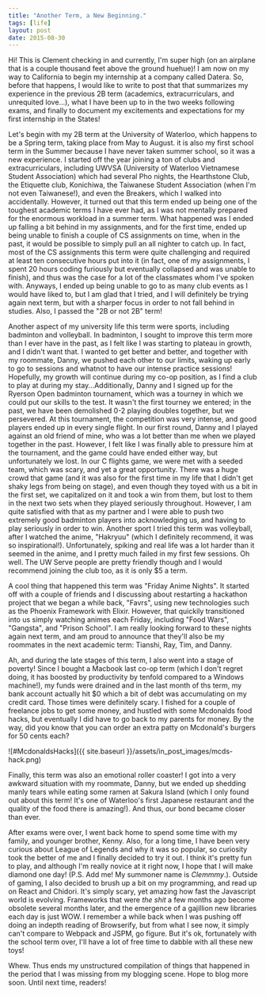 ```yaml
---
title: "Another Term, a New Beginning."
tags: [life]
layout: post
date: 2015-08-30
---
```


Hi! This is Clement checking in and currently, I'm super high (on an airplane that is a couple thousand feet above the ground huehue)! I am now on my way to California to begin my internship at a company called Datera. So, before that happens, I would like to write to post that that summarizes my experience in the previous 2B term (academics, extracurriculars, and unrequited love...), what I have been up to in the two weeks following exams, and finally to document my excitements and expectations for my first internship in the States!

Let's begin with my 2B term at the University of Waterloo, which happens to be a Spring term, taking place from May to August. it is also my first school term in the Summer because I have never taken summer school, so it was a new experience. I started off the year joining a ton of clubs and extracurriculars, including UWVSA (University of Waterloo Vietnamese Student Association) which had several Pho nights, the Hearthstone Club, the Etiquette club, Konichiwa, the Taiwanese Student Association (when I'm not even Taiwanese!), and even the Breakers, which I walked into accidentally. However, it turned out that this term ended up being one of the toughest academic terms I have ever had, as I was not mentally prepared for the enormous workload in a summer term. What happened was I ended up falling a bit behind in my assignments, and for the first time, ended up being unable to finish a couple of CS assignments on time, when in the past, it would be possible to simply pull an all nighter to catch up. In fact, most of the CS assignments this term were quite challenging and required at least ten consecutive hours put into it (in fact, one of my assignments, I spent 20 hours coding furiously but eventually collapsed and was unable to finish), and thus was the case for a lot of the classmates whom I've spoken with. Anyways, I ended up being unable to go to as many club events as I would have liked to, but I am glad that I tried, and I will definitely be trying again next term, but with a sharper focus in order to not fall behind in studies. Also, I passed the "2B or not 2B" term!

Another aspect of my university life this term were sports, including badminton and volleyball. In badminton, I sought to improve this term more than I ever have in the past, as I felt like I was starting to plateau in growth, and I didn't want that. I wanted to get better and better, and together with my roommate, Danny, we pushed each other to our limits, waking up early to go to sessions and whatnot to have our intense practice sessions! Hopefully, my growth will continue during my co-op position, as I find a club to play at during my stay...Additionally, Danny and I signed up for the Ryerson Open badminton tournament, which was a tourney in which we could put our skills to the test. It wasn't the first tourney we entered; in the past, we have been demolished 0-2 playing doubles together, but we persevered. At this tournament, the competition was very intense, and good players ended up in every single flight. In our first round, Danny and I played against an old friend of mine, who was a lot better than me when we played together in the past. However, I felt like I was finally able to pressure him at the tournament, and the game could have ended either way, but unfortunately we lost. In our C flights game, we were met with a seeded team, which was scary, and yet a great opportunity. There was a huge crowd that game (and it was also for the first time in my life that I didn't get shaky legs from being on stage), and even though they toyed with us a bit in the first set, we capitalized on it and took a win from them, but lost to them in the next two sets when they played seriously throughout. However, I am quite satisfied with that as my partner and I were able to push two extremely good badminton players into acknowledging us, and having to play seriously in order to win. Another sport I tried this term was volleyball, after I watched the anime, "Hakryuu" (which I definitely recommend, it was so inspirational!). Unfortunately, spiking and real life was a lot harder than it seemed in the anime, and I pretty much failed in my first few sessions. Oh well. The UW Serve people are pretty friendly though and I would recommend joining the club too, as it is only $5 a term.

A cool thing that happened this term was "Friday Anime Nights". It started off with a couple of friends and I discussing about restarting a hackathon project that we began a while back, "Favrs", using new technologies such as the Phoenix Framework with Elixir. However, that quickily transitioned into us simply watching animes each Friday, including "Food Wars", "Gangsta", and "Prison School". I am really looking forward to these nights again next term, and am proud to announce that they'll also be my roommates in the next academic term: Tianshi, Ray, Tim, and Danny.

Ah, and during the late stages of this term, I also went into a stage of poverty! Since I bought a Macbook last co-op term (which I don't regret doing, it has boosted by productivity by tenfold compared to a Windows machine!), my funds were drained and in the last month of ths term, my bank account actually hit $0 which a bit of debt was accumulating on my credit card. Those times were definitely scary. I fished for a couple of freelance jobs to get some money, and hustled with some Mcdonalds food hacks, but eventually I did have to go back to my parents for money. By the way, did you know that you can order an extra patty on Mcdonald's burgers for 50 cents each?

![#McdonaldsHacks]({{ site.baseurl }}/assets/in_post_images/mcds-hack.png)

Finally, this term was also an emotional roller coaster! I got into a very awkward situation with my roommate, Danny, but we ended up shedding manly tears while eating some ramen at Sakura Island (which I only found out about this term! It's one of Waterloo's first Japanese restaurant and the quality of the food there is amazing!). And thus, our bond became closer than ever.

After exams were over, I went back home to spend some time with my family, and younger brother, Kenny. Also, for a long time, I have been very curious about League of Legends and why it was so popular, so curiosity took the better of me and I finally decided to try it out. I think it's pretty fun to play, and although I'm really novice at it right now, I hope that I will make diamond one day! (P.S. Add me! My summoner name is _Clemmmy_.). Outside of gaming, I also decided to brush up a bit on my programming, and read up on React and Chidori. It's simply scary, yet amazing how fast the Javascript world is evolving. Frameworks that were _the shit_ a few months ago become obsolete several months later, and the emergence of a gajillion new libraries each day is just WOW. I remember a while back when I was pushing off doing an indepth reading of Browserify, but from what I see now, it simply can't compare to Webpack and JSPM, go figure. But it's ok, fortunately with the school term over, I'll have a lot of free time to dabble with all these new toys!

Whew. Thus ends my unstructured compilation of things that happened in the period that I was missing from my blogging scene. Hope to blog more soon. Until next time, readers!
